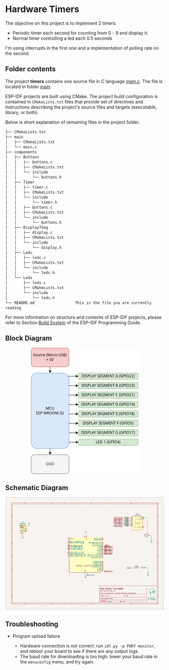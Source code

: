 # Hardware Timers

The objective on this project is to implement 2 timers:

- Periodic timer each second for counting from 0 - 9 and display it.
- Normal timer controlling a led each 0.5 seconds

I'm using interrupts in the first one and a implementation of polling rate on the second.

## Folder contents

The project **timers** contains one source file in C language [main.c](main/main.c). The file is located in folder [main](main).

ESP-IDF projects are built using CMake. The project build configuration is contained in `CMakeLists.txt` files that provide set of directives and instructions describing the project's source files and targets (executable, library, or both).

Below is short explanation of remaining files in the project folder.


```
├── CMakeLists.txt
├── main
│   ├── CMakeLists.txt
│   └── main.c
├── components
│   ├── Buttons
│   │   ├── buttons.c
│   │   ├── CMakeLists.txt
│   │   └── include
│   │       └── buttons.h
│   ├── Timer
│   │   ├── timer.c
│   │   ├── CMakeLists.txt
│   │   └── include
│   │       └── timer.h
│   │   ├── buttons.c
│   │   ├── CMakeLists.txt
│   │   └── include
│   │       └── buttons.h
│   ├── Display7Seg
│   │   ├── display.c
│   │   ├── CMakeLists.txt
│   │   └── include
│   │       └── display.h
│   ├── Ledc
│   │   ├── ledc.c
│   │   ├── CMakeLists.txt
│   │   └── include
│   │       └── ledc.h
│   └── Leds
│       ├── leds.c
│       ├── CMakeLists.txt
│       └── include
│           └── leds.h
└── README.md                  This is the file you are currently reading
```

For more information on structure and contents of ESP-IDF projects, please refer to Section [Build System](https://docs.espressif.com/projects/esp-idf/en/latest/esp32/api-guides/build-system.html) of the ESP-IDF Programming Guide.

## Block Diagram

<center>

![Block Diagram with ESP32](/assets/images/block_diagram.png)

</center>

## Schematic Diagram

![Schematic Design in KiCad](/assets/images/schematic_design.png)

## Troubleshooting

* Program upload failure

    * Hardware connection is not correct: run `idf.py -p PORT monitor`, and reboot your board to see if there are any output logs.
    * The baud rate for downloading is too high: lower your baud rate in the `menuconfig` menu, and try again.
